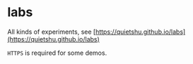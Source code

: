 # labs

All kinds of experiments, see [https://quietshu.github.io/labs](https://quietshu.github.io/labs)

`HTTPS` is required for some demos.
